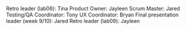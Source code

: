 Retro leader (lab06): Tina
Product Owner: Jayleen
Scrum Master: Jared
Testing/QA Coordinator: Tony
UX Coordinator: Bryan
Final presentation leader (week 9/10): Jared
Retro leader (lab09): Jayleen
